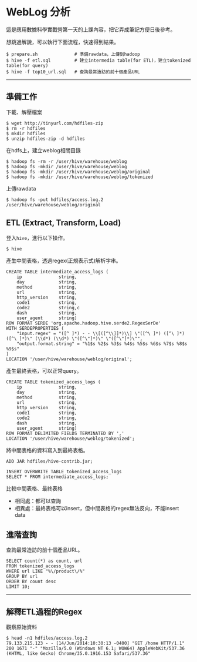# WebLog 分析

這是應用數據科學實戰營第一天的上課內容，把它弄成筆記方便日後參考。

想跳過解說，可以執行下面流程，快速得到結果。
```
$ prepare.sh              # 準備rawdata，上傳到hadoop
$ hive -f etl.sql         # 建立intermedia table(for ETL)，建立tokenized table(for query)
$ hive -f top10_url.sql   # 查詢最常造訪的前十個產品URL
```
___
## 準備工作

下載、解壓檔案
```
$ wget http://tinyurl.com/hdfiles-zip
$ rm -r hdfiles
$ mkdir hdfiles
$ unzip hdfiles-zip -d hdfiles
```

在hdfs上，建立weblog相關目錄
```
$ hadoop fs -rm -r /user/hive/warehouse/weblog
$ hadoop fs -mkdir /user/hive/warehouse/weblog
$ hadoop fs -mkdir /user/hive/warehouse/weblog/original
$ hadoop fs -mkdir /user/hive/warehouse/weblog/tokenized
```

上傳rawdata
```
$ hadoop fs -put hdfiles/access.log.2 /user/hive/warehouse/weblog/original
```

## ETL (Extract, Transform, Load)

登入```hive```，進行以下操作。
```
$ hive
```

產生中間表格，透過regex(正規表示式)解析字串。
```
CREATE TABLE intermediate_access_logs (
    ip              string,
    day             string,
    method          string,
    url             string,
    http_version    string,
    code1           string,
    code2           string,c
    dash            string,
    user_agent      string)
ROW FORMAT SERDE 'org.apache.hadoop.hive.serde2.RegexSerDe'
WITH SERDEPROPERTIES (
    "input.regex" = "([^ ]*) - - \\[([^\\]]*)\\] \"([^\ ]*) ([^\ ]*) ([^\ ]*)\" (\\d*) (\\d*) \"([^\"]*)\" \"([^\"]*)\"",
    "output.format.string" = "%1$s %2$s %3$s %4$s %5$s %6$s %7$s %8$s %9$s"
)
LOCATION '/user/hive/warehouse/weblog/original';
```

產生最終表格，可以正常query。
```
CREATE TABLE tokenized_access_logs (
    ip              string,
    day             string,
    method          string,
    url             string,
    http_version    string,
    code1           string,
    code2           string,
    dash            string,
    user_agent      string)
ROW FORMAT DELIMITED FIELDS TERMINATED BY ','
LOCATION '/user/hive/warehouse/weblog/tokenized';
```

將中間表格的資料寫入到最終表格。
```
ADD JAR hdfiles/hive-contrib.jar;

INSERT OVERWRITE TABLE tokenized_access_logs
SELECT * FROM intermediate_access_logs;
```

比較中間表格、最終表格
- 相同處：都可以查詢
- 相異處：最終表格可以insert，但中間表格的regex無法反向，不能insert data

## 進階查詢

查詢最常造訪的前十個產品URL。
```
SELECT count(*) as count, url
FROM tokenized_access_logs
WHERE url LIKE "%\/product\/%"
GROUP BY url
ORDER BY count desc
LIMIT 10;
```
___
## 解釋ETL過程的Regex

觀察原始資料
```
$ head -n1 hdfiles/access.log.2
79.133.215.123 - - [14/Jun/2014:10:30:13 -0400] "GET /home HTTP/1.1" 200 1671 "-" "Mozilla/5.0 (Windows NT 6.1; WOW64) AppleWebKit/537.36 (KHTML, like Gecko) Chrome/35.0.1916.153 Safari/537.36"
```
